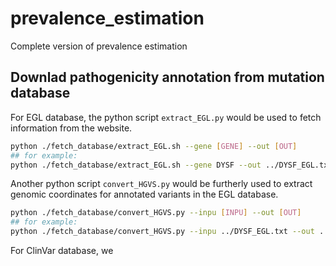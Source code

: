 # prevalence_estimation
Complete version of prevalence estimation

## Downlad pathogenicity annotation from mutation database
For EGL database, the python script `extract_EGL.py` would be used to fetch information from the website.
``` bash
python ./fetch_database/extract_EGL.sh --gene [GENE] --out [OUT]
## for example: 
python ./fetch_database/extract_EGL.sh --gene DYSF --out ../DYSF_EGL.txt
```
Another python script `convert_HGVS.py` would be furtherly used to extract genomic coordinates for annotated variants in the EGL database.
```bash
python ./fetch_database/convert_HGVS.py --inpu [INPU] --out [OUT]
## for example:
python ./fetch_database/convert_HGVS.py --inpu ../DYSF_EGL.txt --out ../DYSF_EGL_loc.txt
```

For ClinVar database, we 
### 
